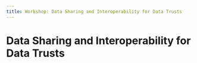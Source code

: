 ```yaml
---
title: Workshop: Data Sharing and Interoperability for Data Trusts
---
```

# Data Sharing and Interoperability for Data Trusts

